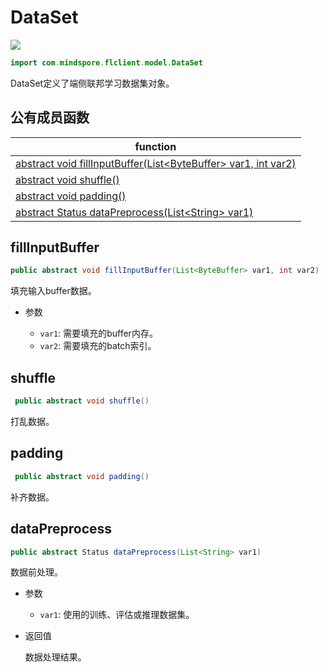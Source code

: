 # DataSet

<a href="https://gitee.com/mindspore/docs/blob/master/docs/federated/docs/source_zh_cn/java_api_dataset.md" target="_blank"><img src="https://gitee.com/mindspore/docs/raw/master/resource/_static/logo_source.png"></a>

```java
import com.mindspore.flclient.model.DataSet
```

DataSet定义了端侧联邦学习数据集对象。

## 公有成员函数

| function                    |
| -------------------------------- |
| [abstract void fillInputBuffer(List<ByteBuffer\> var1, int var2)](#fillinputbuffer) |
| [abstract void shuffle()](#shuffle)    |
| [abstract void padding()](#padding) |
| [abstract Status dataPreprocess(List<String\> var1)](#datapreprocess) |

## fillInputBuffer

```java
public abstract void fillInputBuffer(List<ByteBuffer> var1, int var2)
```

填充输入buffer数据。

- 参数

    - `var1`: 需要填充的buffer内存。
    - `var2`: 需要填充的batch索引。

## shuffle

```java
 public abstract void shuffle()
```

打乱数据。

## padding

```java
 public abstract void padding()
```

补齐数据。

## dataPreprocess

```java
public abstract Status dataPreprocess(List<String> var1)
```

数据前处理。

- 参数

    - `var1`: 使用的训练、评估或推理数据集。

- 返回值

  数据处理结果。
